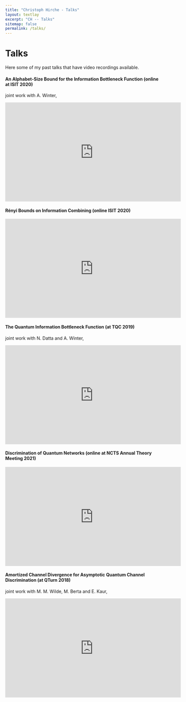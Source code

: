 ```yaml
---
title: "Christoph Hirche - Talks"
layout: textlay
excerpt: "CH -- Talks"
sitemap: false
permalink: /talks/
---
```


# Talks

Here some of my past talks that have video recordings available. 

#### An Alphabet-Size Bound for the Information Bottleneck Function (online at ISIT 2020)
joint work with A. Winter, 
<iframe width="560" height="315" src="https://www.youtube-nocookie.com/embed/CEZcoNMTeBk" title="YouTube video player" frameborder="0" allow="accelerometer; autoplay; clipboard-write; encrypted-media; gyroscope; picture-in-picture" allowfullscreen></iframe>
<br />

#### Rényi Bounds on Information Combining (online ISIT 2020)

<iframe width="560" height="315" src="https://www.youtube-nocookie.com/embed/serhHL5WdSQ" title="YouTube video player" frameborder="0" allow="accelerometer; autoplay; clipboard-write; encrypted-media; gyroscope; picture-in-picture" allowfullscreen></iframe>
<br />

#### The Quantum Information Bottleneck Function (at TQC 2019)
joint work with N. Datta and A. Winter,
<iframe width="560" height="315" src="https://www.youtube-nocookie.com/embed/LKvV9kGjzIk" title="YouTube video player" frameborder="0" allow="accelerometer; autoplay; clipboard-write; encrypted-media; gyroscope; picture-in-picture" allowfullscreen></iframe>
<br />

#### Discrimination of Quantum Networks (online at NCTS Annual Theory Meeting 2021) 

<iframe width="560" height="315" src="https://www.youtube-nocookie.com/embed/gt8sYDp1IoE" title="YouTube video player" frameborder="0" allow="accelerometer; autoplay; clipboard-write; encrypted-media; gyroscope; picture-in-picture" allowfullscreen></iframe>
<br />

#### Amortized Channel Divergence for Asymptotic Quantum Channel Discrimination (at QTurn 2018)
joint work with M. M. Wilde, M. Berta and E. Kaur,
<iframe width="560" height="315" src="https://www.youtube-nocookie.com/embed/GmSrXhKC8fk" title="YouTube video player" frameborder="0" allow="accelerometer; autoplay; clipboard-write; encrypted-media; gyroscope; picture-in-picture" allowfullscreen></iframe>
<br />
